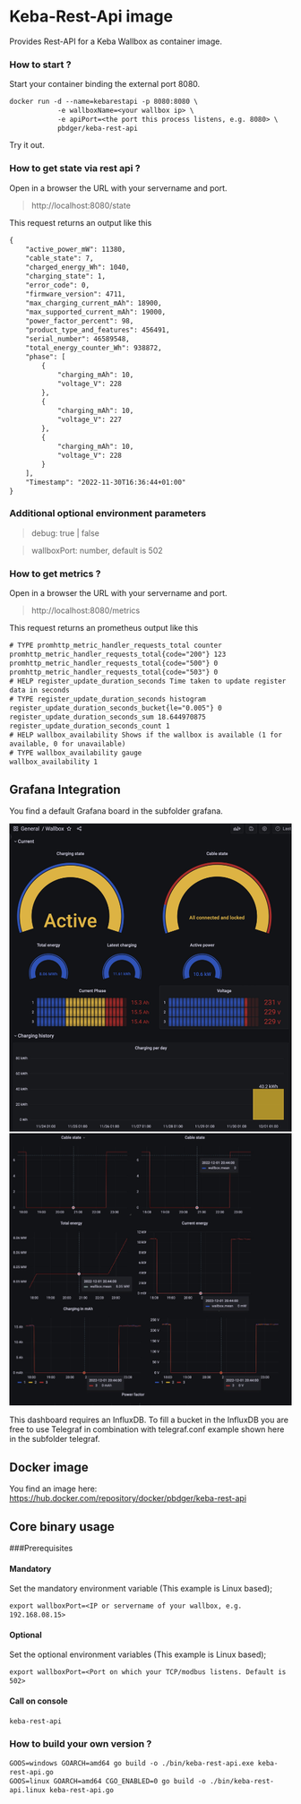 # Keba-Rest-Api image
Provides Rest-API for a Keba Wallbox as container image.

### How to start ?
Start your container binding the external port 8080.

```
docker run -d --name=kebarestapi -p 8080:8080 \
            -e wallboxName=<your wallbox ip> \
            -e apiPort=<the port this process listens, e.g. 8080> \
            pbdger/keba-rest-api
```
Try it out.

### How to get state via rest api ?

Open in a browser the URL with your servername and port.

> http://localhost:8080/state

This request returns an output like this

```
{
    "active_power_mW": 11380,
    "cable_state": 7,
    "charged_energy_Wh": 1040,
    "charging_state": 1,
    "error_code": 0,
    "firmware_version": 4711,
    "max_charging_current_mAh": 18900,
    "max_supported_current_mAh": 19000,
    "power_factor_percent": 98,
    "product_type_and_features": 456491,
    "serial_number": 46589548,
    "total_energy_counter_Wh": 938872,
    "phase": [
        {
            "charging_mAh": 10,
            "voltage_V": 228
        },
        {
            "charging_mAh": 10,
            "voltage_V": 227
        },
        {
            "charging_mAh": 10,
            "voltage_V": 228
        }
    ],
    "Timestamp": "2022-11-30T16:36:44+01:00"
}
```


### Additional optional environment parameters
> debug: true | false

> wallboxPort: number, default is 502 


### How to get metrics ?

Open in a browser the URL with your servername and port.

> http://localhost:8080/metrics

This request returns an prometheus output like this
```
# TYPE promhttp_metric_handler_requests_total counter
promhttp_metric_handler_requests_total{code="200"} 123
promhttp_metric_handler_requests_total{code="500"} 0
promhttp_metric_handler_requests_total{code="503"} 0
# HELP register_update_duration_seconds Time taken to update register data in seconds
# TYPE register_update_duration_seconds histogram
register_update_duration_seconds_bucket{le="0.005"} 0
register_update_duration_seconds_sum 18.644970875
register_update_duration_seconds_count 1
# HELP wallbox_availability Shows if the wallbox is available (1 for available, 0 for unavailable)
# TYPE wallbox_availability gauge
wallbox_availability 1
```

## Grafana Integration
You find a default Grafana board in the subfolder grafana.

![alt text](./grafana/dashboard1.jpg)
![alt text](./grafana/dashboard2.jpg)

This dashboard requires an InfluxDB. To fill a bucket in the InfluxDB you are free to 
use Telegraf in combination with telegraf.conf example shown here in the subfolder telegraf. 

## Docker image
You find an image here: https://hub.docker.com/repository/docker/pbdger/keba-rest-api


## Core binary usage
###Prerequisites
#### Mandatory
Set the mandatory environment variable (This example is Linux based);

```
export wallboxPort=<IP or servername of your wallbox, e.g. 192.168.08.15>
```

#### Optional
Set the optional environment variables (This example is Linux based);

```
export wallboxPort=<Port on which your TCP/modbus listens. Default is 502>
```

#### Call on console
```
keba-rest-api
```



### How to build your own version ?

```
GOOS=windows GOARCH=amd64 go build -o ./bin/keba-rest-api.exe keba-rest-api.go
GOOS=linux GOARCH=amd64 CGO_ENABLED=0 go build -o ./bin/keba-rest-api.linux keba-rest-api.go
```
